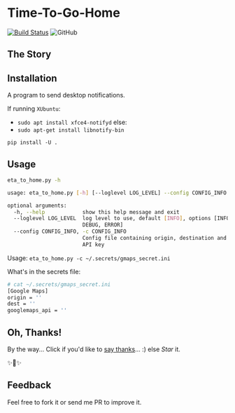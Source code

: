 # Time-To-Go-Home
[![Build Status](https://travis-ci.com/mmphego/time-to-go-home.svg?branch=master)](https://travis-ci.com/mmphego/time-to-go-home)
![GitHub](https://img.shields.io/github/license/mmphego/time-to-go-home.svg)

## The Story


## Installation

A program to send desktop notifications.

If running `XUbuntu`:
*   `sudo apt install xfce4-notifyd`
else:
*   `sudo apt-get install libnotify-bin`

`pip install -U .`

## Usage

```bash
eta_to_home.py -h

usage: eta_to_home.py [-h] [--loglevel LOG_LEVEL] --config CONFIG_INFO

optional arguments:
  -h, --help            show this help message and exit
  --loglevel LOG_LEVEL  log level to use, default [INFO], options [INFO,
                        DEBUG, ERROR]
  --config CONFIG_INFO, -c CONFIG_INFO
                        Config file containing origin, destination and gmaps
                        API key

```
Usage:
    `eta_to_home.py -c ~/.secrets/gmaps_secret.ini`

What's in the secrets file:

```bash
# cat ~/.secrets/gmaps_secret.ini
[Google Maps]
origin = ''
dest = ''
googlemaps_api = ''
```

## Oh, Thanks!

By the way... Click if you'd like to [say thanks](https://saythanks.io/to/mmphego)... :) else *Star* it.

✨🍰✨

## Feedback

Feel free to fork it or send me PR to improve it.

